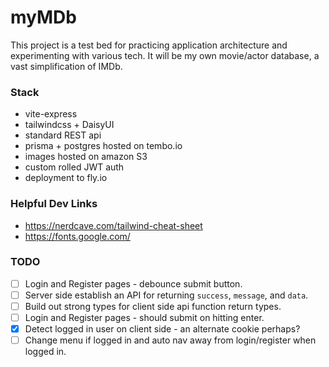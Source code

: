 # myMDb

This project is a test bed for practicing application architecture and experimenting with various tech. It will be my own movie/actor database, a vast simplification of IMDb.

### Stack

- vite-express
- tailwindcss + DaisyUI
- standard REST api
- prisma + postgres hosted on tembo.io
- images hosted on amazon S3
- custom rolled JWT auth
- deployment to fly.io

### Helpful Dev Links

- https://nerdcave.com/tailwind-cheat-sheet
- https://fonts.google.com/

### TODO

- [ ] Login and Register pages - debounce submit button.
- [ ] Server side establish an API for returning `success`, `message`, and `data`.
- [ ] Build out strong types for client side api function return types.
- [ ] Login and Register pages - should submit on hitting enter.
- [x] Detect logged in user on client side - an alternate cookie perhaps?
- [ ] Change menu if logged in and auto nav away from login/register when logged in.
